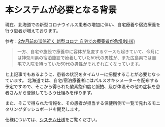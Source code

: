 # 本システムが必要となる背景

現在、北海道での新型コロナウイルス患者の増加に伴い、自宅療養や宿泊療養を行う患者が増えております。

参考：[2か月前の10倍近く 新型コロナ 自宅での療養者が急増(NHK)](https://www3.nhk.or.jp/news/html/20201223/k10012780161000.html)

> 一方、自宅や施設で療養中に容体が急変するケースも起きていて、今月には神奈川県の宿泊施設で療養していた50代の男性が、また広島県では自宅で入院を待っていた60代の男性がそれぞれ亡くなっています。

と上記事でもあるように、患者の状況をタイムリーに把握することが必要となっています。
北海道では、自宅/宿泊療養者にはパルスオキシメーターを配布する予定ですので、そこから得られた酸素飽和度と脈拍、及び体温その他の症状を患者さんから登録してもらう仕組みを作ります。

また、そこで得られた情報を、その患者が担当する保健所側で一覧で見れるモニタリングダッシュボードを開発します。

仕様については、[システム仕様](SPECIFICATION.md)をご覧ください。
